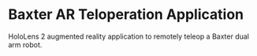 # Baxter AR Teloperation Application
HoloLens 2 augmented reality application to remotely teleop a Baxter dual arm robot.

